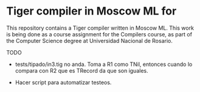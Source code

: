 # Tiger compiler in Moscow ML for <target>

This repository contains a Tiger compiler written in Moscow ML. This work
is being done as a course assignment for the Compilers course, as part of
the Computer Science degree at Universidad Nacional de Rosario.

TODO

- tests/tipado/in3.tig no anda. Toma a R1 como TNil, entonces cuando lo
compara con R2 que es TRecord da que son iguales.

- Hacer script para automatizar testeos.
